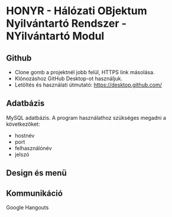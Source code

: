 # HONYR - Hálózati OBjektum Nyilvántartó Rendszer - NYilvántartó Modul


## Github

* Clone gomb a projektnél jobb felül, HTTPS link másolása.
* Klónozáshoz GitHub Desktop-ot használjuk.
* Letöltés és használati útmutató: https://desktop.github.com/


## Adatbázis
MySQL adatbázis.
A program használathoz szükséges megadni a következőket:
 - hostnév
 - port
 - felhasználónév
 - jelszó


## Design és menü


## Kommunikáció
Google Hangouts

